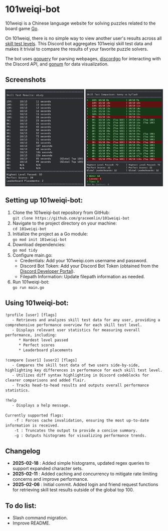 # 101weiqi-bot
101weiqi is a Chinese language website for solving puzzles related to the board game [Go](https://en.wikipedia.org/wiki/Go_(game)). 

On 101weiqi, there is no simple way to view another user's results across all [skill test levels](https://www.101weiqi.com/guan/). This Discord bot aggregates 101weiqi skill test data and makes it trivial to compare the results of your favorite puzzle solvers.

The bot uses [goquery](https://github.com/PuerkitoBio/goquery) for parsing webpages, [discordgo](https://github.com/bwmarrin/discordgo) for interacting with the Discord API, and [gonum](https://github.com/gonum/plot) for data visualization.

## Screenshots
<img src="https://github.com/graceemlin/101weiqi-bot/blob/main/docs/profile.webp" width=50% height=50%> <img src="https://github.com/graceemlin/101weiqi-bot/blob/main/docs/compare.webp" width=49% height=50%>

## Setting up 101weiqi-bot:
1. Clone the 101weiqi-bot repository from GitHub:\
   `git clone https://github.com/graceemlin/101weiqi-bot`
2. Navigate to the project directory on your machine:\
   `cd 101weiqi-bot`
3. Initialize the project as a Go module:\
   `go mod init 101weiqi-bot`
4. Download dependencies:\
   `go mod tidy`
5. Configure main.go:
    * Credentials: Add your 101weiqi.com username and password.
    * Discord Bot Token: Add your Discord Bot Token (obtained from the [Discord Developer Portal](https://discord.com/developers/applications)).
    * Filepath Information: Update filepath information as needed.
6. Run 101weiqi-bot:\
   `go run main.go`

## Using 101weiqi-bot:
```
!profile [user] [flags]
   - Retrieves and analyzes skill test data for any user, providing a comprehensive performance overview for each skill test level.
   - Displays relevant user statistics for measuring overall performance, including:
      * Hardest level passed
      * Perfect scores
      * Leaderboard placements

!compare [user1] [user2] [flags]
   - Compares the skill test data of two users side-by-side, highlighting key differences in performance for each skill test level.
   - Utilizes diff syntax highlighting in Discord codeblocks for clearer comparisons and added flair.
   - Tracks head-to-head results and outputs overall performance statistics.

!help
   - Displays a help message.

Currently supported flags:
    -f : Forces cache invalidation, ensuring the most up-to-date information is received.
    -t : Truncates the output to provide a concise summary.
    -g : Outputs histograms for visualizing performance trends.
```

## Changelog
 * **2025-02-18** : Added simple histograms, updated regex queries to support expanded character sets.
 * **2025-02-11** : Added caching and concurrency to mitigate rate limiting concerns and improve performance.
 * **2025-02-06** : Initial commit. Added login and friend request functions for retrieving skill test results outside of the global top 100.

## To do list:
* Slash command migration.
* Improve README.

